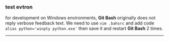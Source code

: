 ### test evtron

for development on Windows environments, **Git Bash** originally does not reply verbose feedback text. We need to use `vim .bahsrc` and add code `alias python='winpty python.exe'` then save it and restart **Git Bash** 2 times.

---

